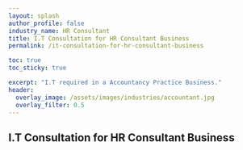 ```yaml
---
layout: splash 
author_profile: false 
industry_name: HR Consultant
title: I.T Consultation for HR Consultant Business
permalink: /it-consultation-for-hr-consultant-business

toc: true
toc_sticky: true

excerpt: "I.T required in a Accountancy Practice Business."
header:
  overlay_image: /assets/images/industries/accountant.jpg
  overlay_filter: 0.5 
---
```


## I.T Consultation for HR Consultant Business
